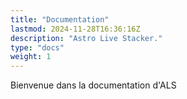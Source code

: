 ```yaml
---
title: "Documentation"
lastmod: 2024-11-28T16:36:16Z
description: "Astro Live Stacker."
type: "docs"
weight: 1
---
```

Bienvenue dans la documentation d'ALS
